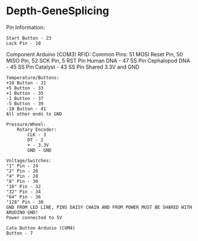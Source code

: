 # Depth-GeneSplicing

Pin Information:
	
	Start Button - 23
	Lock Pin - 10
Component Arduino (COM3)
	RFID: 
		Common Pins:
			51 MOSI Reset Pin, 50 MISO Pin, 52 SCK Pin, 5 RST Pin
		Human DNA - 47 SS Pin
		Cephalopod DNA - 45 SS Pin
		Catalyst - 43 SS Pin
		Shared 3.3V and GND

	Temperature/Buttons:
	+10 Button - 31
	+5 Button - 33
	+1 Button - 35
	-1 Button - 37
	-5 Button - 39
	-10 Button - 41
	All other ends to GND

	Pressure/Wheel:
		Rotary Encoder:
			CLK - 3
			DT - 2
			+ - 3.3V
			GND - GND

	Voltage/Switches:
	"1" Pin - 24
	"2" Pin - 26
	"4" Pin - 28
	"8" Pin - 30
	"16" Pin - 32
	"32" Pin - 34
	"64" Pin - 36
	"128" Pin - 38
	GND FROM LED LINE, PINS DAISY CHAIN AND FROM POWER MUST BE SHARED WITH ARUDINO GND!
	Power connected to 5V

	Cata Button Ardunio (COM4)
	Button - 7

